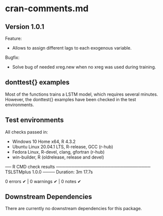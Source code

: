 # cran-comments.md

## Version 1.0.1
Feature:
- Allows to assign different lags to each exogenous variable.

Bugfix:
- Solve bug of needed xreg.new when no xreg was used during training.

## donttest{} examples

Most of the functions trains a LSTM model, which requires several minutes. 
However, the donttest{} examples have been checked in the test environments.

## Test environments
All checks passed in:
* Windows 10 Home x64, R 4.3.2
* Ubuntu Linux 20.04.1 LTS, R-release, GCC (r-hub)
* Fedora Linux, R-devel, clang, gfortran (r-hub)
* win-builder, R (oldrelease, release and devel)

── R CMD check results ─────────────────────────────── TSLSTMplus 1.0.0 ────
Duration: 3m 17.7s

0 errors ✔ | 0 warnings ✔ | 0 notes ✔ 


## Downstream Dependencies
There are currently no downstream dependencies for this package.
